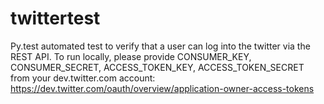 # twittertest
Py.test automated test to verify that a user can log into the twitter via the REST API.
To run locally, please provide CONSUMER_KEY, CONSUMER_SECRET, ACCESS_TOKEN_KEY, ACCESS_TOKEN_SECRET from your dev.twitter.com account:
https://dev.twitter.com/oauth/overview/application-owner-access-tokens
